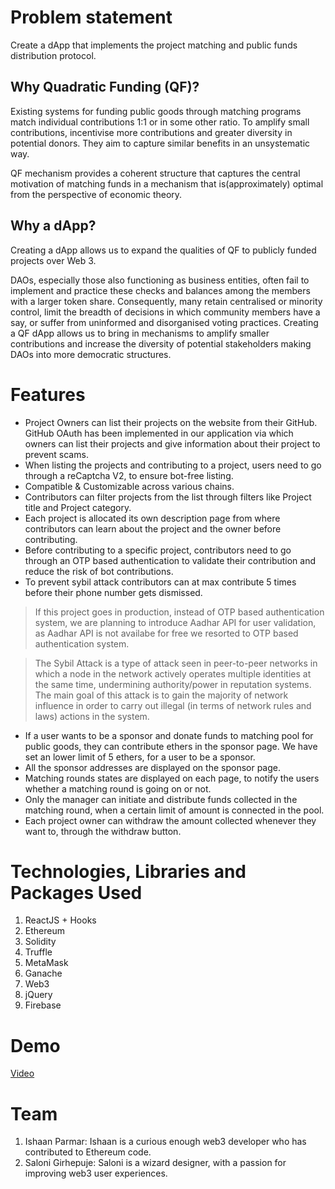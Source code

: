 # Problem statement

Create a dApp that implements the project matching and public funds distribution protocol.

## Why Quadratic Funding (QF)?

Existing systems for funding public goods through matching programs match individual contributions 1:1 or in some other ratio. To amplify small contributions, incentivise more contributions and greater diversity in potential donors. They aim to capture similar benefits in an unsystematic way.

QF mechanism provides a coherent structure that captures the central motivation of matching funds in a mechanism that is(approximately) optimal from the perspective of economic theory.

## Why a dApp?

Creating a dApp allows us to expand the qualities of QF to publicly funded projects over Web 3.

DAOs, especially those also functioning as business entities, often fail to implement and practice these checks and balances among the members with a larger token share. Consequently, many retain centralised or minority control, limit the breadth of decisions in which community members have a say, or suffer from uninformed and disorganised voting practices. Creating a QF dApp allows us to bring in mechanisms to amplify smaller contributions and increase the diversity of potential stakeholders making DAOs into more democratic structures.

# Features

- Project Owners can list their projects on the website from their GitHub. GitHub OAuth has been implemented in our application via which owners can list their projects and give information about their project to prevent scams.
- When listing the projects and contributing to a project, users need to go through a reCaptcha V2, to ensure bot-free listing.
- Compatible & Customizable across various chains.
- Contributors can filter projects from the list through filters like Project title and Project category.
- Each project is allocated its own description page from where contributors can learn about the project and the owner before contributing.
- Before contributing to a specific project, contributors need to go through an OTP based authentication to validate their contribution and reduce the risk of bot contributions.
- To prevent sybil attack contributors can at max contribute 5 times before their phone number gets dismissed.

> If this project goes in production, instead of OTP based authentication system, we are planning to introduce Aadhar API for user validation, as Aadhar API is not availabe for free we resorted to OTP based authentication system.

> The Sybil Attack is a type of attack seen in peer-to-peer networks in which a node in the network actively operates multiple identities at the same time, undermining authority/power in reputation systems. The main goal of this attack is to gain the majority of network influence in order to carry out illegal (in terms of network rules and laws) actions in the system.

- If a user wants to be a sponsor and donate funds to matching pool for public goods, they can contribute ethers in the sponsor page. We have set an lower limit of 5 ethers, for a user to be a sponsor.
- All the sponsor addresses are displayed on the sponsor page.
- Matching rounds states are displayed on each page, to notify the users whether a matching round is going on or not.
- Only the manager can initiate and distribute funds collected in the matching round, when a certain limit of amount is connected in the pool.
- Each project owner can withdraw the amount collected whenever they want to, through the withdraw button.

# Technologies, Libraries and Packages Used

1. ReactJS + Hooks
2. Ethereum
3. Solidity
4. Truffle
5. MetaMask
6. Ganache
7. Web3
8. jQuery
9. Firebase


# Demo
[Video](https://www.youtube.com/watch?v=fMtHxLdnmAE)

# Team

1. Ishaan Parmar: Ishaan is a curious enough web3 developer who has contributed to Ethereum code.
2. Saloni Girhepuje: Saloni is a wizard designer, with a passion for improving web3 user experiences.
